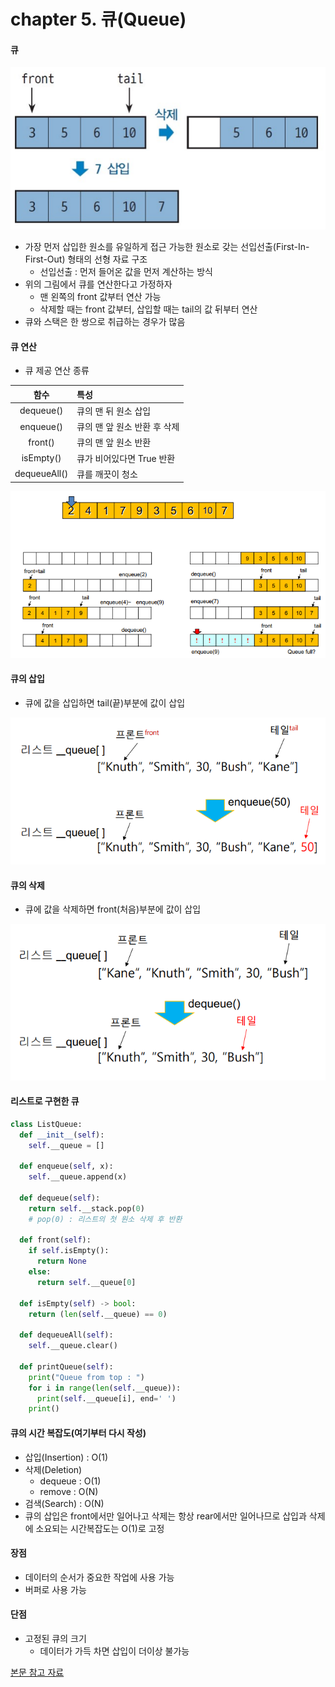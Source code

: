 # chapter 5. 큐(Queue)

#### 큐

![queue](https://github.com/BangYunseo/TIL/blob/main/ComputerScience/Data%20Structure/%20Image/ch05/queue.PNG)

* 가장 먼저 삽입한 원소를 유일하게 접근 가능한 원소로 갖는 선입선출(First-In-First-Out) 형태의 선형 자료 구조
  * 선입선출 : 먼저 들어온 값을 먼저 계산하는 방식
* 위의 그림에서 큐를 연산한다고 가정하자
  * 맨 왼쪽의 front 값부터 연산 가능
  * 삭제할 때는 front 값부터, 삽입할 때는 tail의 값 뒤부터 연산
* 큐와 스택은 한 쌍으로 취급하는 경우가 많음

#### 큐 연산
* 큐 제공 연산 종류

|함수|특성|
|:--:|:---|
|dequeue()|큐의 맨 뒤 원소 삽입|
|enqueue()|큐의 맨 앞 원소 반환 후 삭제|
|front()|큐의 맨 앞 원소 반환|
|isEmpty()|큐가 비어있다면 True 반환|
|dequeueAll()|큐를 깨끗이 청소|

![queue2](https://github.com/BangYunseo/TIL/blob/main/ComputerScience/Data%20Structure/%20Image/ch05/queue2.PNG)

#### 큐의 삽입
* 큐에 값을 삽입하면 tail(끝)부분에 값이 삽입

![enqueue](https://github.com/BangYunseo/TIL/blob/main/ComputerScience/Data%20Structure/%20Image/ch05/enqueue.PNG)

#### 큐의 삭제
* 큐에 값을 삭제하면 front(처음)부분에 값이 삽입

![dequeue](https://github.com/BangYunseo/TIL/blob/main/ComputerScience/Data%20Structure/%20Image/ch05/dequeue.PNG)

#### 리스트로 구현한 큐

```py
class ListQueue:
  def __init__(self):
    self.__queue = []

  def enqueue(self, x):
    self.__queue.append(x)

  def dequeue(self):
    return self.__stack.pop(0)
    # pop(0) : 리스트의 첫 원소 삭제 후 반환

  def front(self):
    if self.isEmpty():
      return None
    else:
      return self.__queue[0]

  def isEmpty(self) -> bool:
    return (len(self.__queue) == 0)

  def dequeueAll(self):
    self.__queue.clear()

  def printQueue(self):
    print("Queue from top : ")
    for i in range(len(self.__queue)):
      print(self.__queue[i], end=' ')
    print()
```

#### 큐의 시간 복잡도(여기부터 다시 작성)
* 삽입(Insertion) : O(1)
* 삭제(Deletion)
  * dequeue : O(1)
  * remove : O(N)
* 검색(Search) : O(N)
* 큐의 삽입은 front에서만 일어나고 삭제는 항상 rear에서만 일어나므로 삽입과 삭제에 소요되는 시간복잡도는 O(1)로 고정

#### 장점 
* 데이터의 순서가 중요한 작업에 사용 가능
* 버퍼로 사용 가능
    
#### 단점
* 고정된 큐의 크기
  * 데이터가 가득 차면 삽입이 더이상 불가능

[본문 참고 자료](https://bigsong.tistory.com/32)
